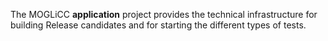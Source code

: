 The MOGLiCC **application** project provides the technical infrastructure for building Release candidates and for starting the different types of tests.